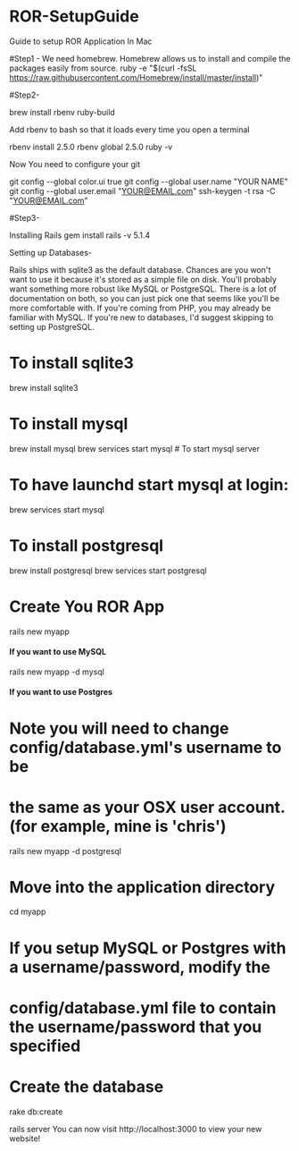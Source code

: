 # ROR-SetupGuide
Guide to setup ROR Application In Mac

#Step1 - 
  We need homebrew. Homebrew allows us to install and compile the packages easily from source.
  ruby -e "$(curl -fsSL https://raw.githubusercontent.com/Homebrew/install/master/install)"


#Step2-
 
 brew install rbenv ruby-build 

 Add rbenv to bash so that it loads every time you open a terminal 
 
 rbenv install 2.5.0
 rbenv global 2.5.0
 ruby -v

 Now You need to configure your git

 git config --global color.ui true
 git config --global user.name "YOUR NAME"
 git config --global user.email "YOUR@EMAIL.com"
 ssh-keygen -t rsa -C "YOUR@EMAIL.com"

#Step3-  

 Installing Rails
 gem install rails -v 5.1.4

 Setting up Databases- 

 Rails ships with sqlite3 as the default database. Chances are you won't want to use it because it's stored as a simple file on disk. You'll probably want something more robust like MySQL or PostgreSQL.
 There is a lot of documentation on both, so you can just pick one that seems like you'll be more comfortable with. If you're coming from PHP, you may already be familiar with MySQL. If you're new to databases, I'd suggest skipping to setting up PostgreSQL.

 # To install sqlite3 
   brew install sqlite3
 
 # To install mysql 
   brew install mysql
   brew services start mysql # To start mysql server
 
 
 # To have launchd start mysql at login:
   brew services start mysql
 
 
 # To install postgresql
   brew install postgresql
   brew services start postgresql 
 
 # Create You ROR App
   rails new myapp

#### If you want to use MySQL
rails new myapp -d mysql

#### If you want to use Postgres
 # Note you will need to change config/database.yml's username to be
 # the same as your OSX user account. (for example, mine is 'chris')
   rails new myapp -d postgresql

 # Move into the application directory
   cd myapp

 # If you setup MySQL or Postgres with a username/password, modify the
 # config/database.yml file to contain the username/password that you specified

 # Create the database
   rake db:create

 rails server
 You can now visit http://localhost:3000 to view your new website!
